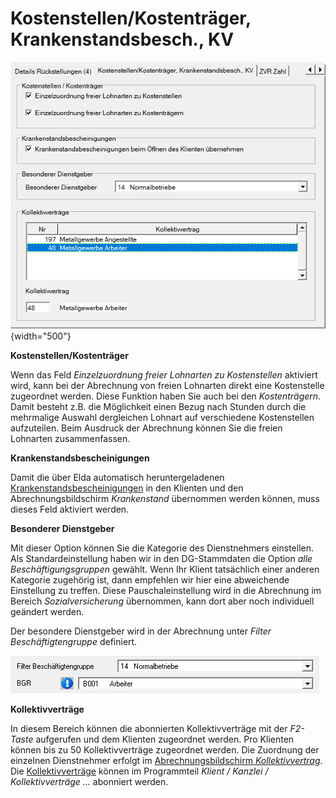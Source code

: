 # Kostenstellen/Kostenträger, Krankenstandsbesch., KV

![Image](<img/image34.png>){width="500"}

**Kostenstellen/Kostenträger**

Wenn das Feld *Einzelzuordnung freier Lohnarten zu Kostenstellen* aktiviert wird, kann bei der Abrechnung von freien Lohnarten direkt eine Kostenstelle zugeordnet werden. Diese Funktion haben Sie auch bei den *Kostenträgern*. Damit besteht z.B. die Möglichkeit einen Bezug nach Stunden durch die mehrmalige Auswahl dergleichen Lohnart auf verschiedene Kostenstellen aufzuteilen. Beim Ausdruck der Abrechnung können Sie die freien Lohnarten zusammenfassen.

**Krankenstandsbescheinigungen**

Damit die über Elda automatisch heruntergeladenen [Krankenstandsbescheinigungen](../../Elektronische%20Meldungen%20ÖGK/Krankenstandsbescheinigungen/Import%20Krankenstandsbescheinigungen.md) in den Klienten und den Abrechnungsbildschirm *Krankenstand* übernommen werden können, muss dieses Feld aktiviert werden.

**Besonderer Dienstgeber**

Mit dieser Option können Sie die Kategorie des Dienstnehmers einstellen. Als Standardeinstellung haben wir in den DG-Stammdaten die Option *alle Beschäftigungsgruppen* gewählt. Wenn Ihr Klient tatsächlich einer anderen Kategorie zugehörig ist, dann empfehlen wir hier eine abweichende Einstellung zu treffen. Diese Pauschaleinstellung wird in die Abrechnung im Bereich *Sozialversicherung* übernommen, kann dort aber noch individuell geändert werden.

Der besondere Dienstgeber wird in der Abrechnung unter *Filter Beschäftigtengruppe* definiert.

![Image](<img/image35.png>)

**Kollektivverträge**

In diesem Bereich können die abonnierten Kollektivverträge mit der *F2-Taste* aufgerufen und dem Klienten zugeordnet werden. Pro Klienten können bis zu 50 Kollektivverträge zugeordnet werden. Die Zuordnung der einzelnen Dienstnehmer erfolgt im [Abrechnungsbildschirm *Kollektivvertrag*](../../Abrechnungsbildschirme/Kollektivvertrag.md). Die [Kollektivverträge](../../Kollektivverträge/Verwaltung%20der%20Kollektivverträge.md) können im Programmteil *Klient / Kanzlei / Kollektivverträge …* abonniert werden.
